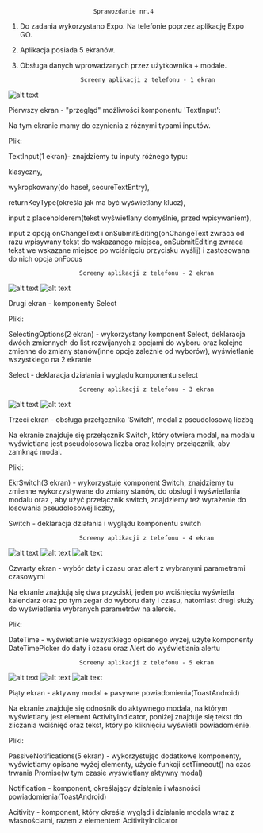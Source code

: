 							Sprawozdanie nr.4
							
1. Do zadania wykorzystano Expo. Na telefonie poprzez aplikację Expo GO.
2. Aplikacja posiada 5 ekranów. 
3. Obsługa danych wprowadzanych przez użytkownika + modale.

						Screeny aplikacji z telefonu - 1 ekran
![alt text](https://github.com/MichalKohnke/aplikacje-mobilne-Kohnke-185ic/blob/master/lab4/lab4_screeny/1ekran.jpg)

Pierwszy ekran - "przegląd" możliwości komponentu 'TextInput':

Na tym ekranie mamy do czynienia z różnymi typami inputów.

Plik:

TextInput(1 ekran)- znajdziemy tu inputy różnego typu: 

klasyczny, 

wykropkowany(do haseł, secureTextEntry),

returnKeyType(określa jak ma być wyświetlany klucz), 

input z placeholderem(tekst wyświetlany domyślnie, przed wpisywaniem), 

input z opcją onChangeText i onSubmitEditing(onChangeText zwraca od razu wpisywany tekst do wskazanego miejsca, onSubmitEditing zwraca tekst we wskazane miejsce po wciśnięciu przycisku wyślij) i zastosowana do nich opcja onFocus

						Screeny aplikacji z telefonu - 2 ekran
![alt text](https://github.com/MichalKohnke/aplikacje-mobilne-Kohnke-185ic/blob/master/lab4/lab4_screeny/2ekran.jpg)
![alt text](https://github.com/MichalKohnke/aplikacje-mobilne-Kohnke-185ic/blob/master/lab4/lab4_screeny/2ekran_2.jpg)

Drugi ekran - komponenty Select

Pliki:

SelectingOptions(2 ekran) - wykorzystany komponent Select, deklaracja dwóch zmiennych do list rozwijanych z opcjami do wyboru oraz kolejne zmienne do zmiany stanów(inne opcje zależnie od wyborów), wyświetlanie wszystkiego na 2 ekranie

Select - deklaracja działania i wyglądu komponentu select

						Screeny aplikacji z telefonu - 3 ekran
![alt text](https://github.com/MichalKohnke/aplikacje-mobilne-Kohnke-185ic/blob/master/lab4/lab4_screeny/3ekran.jpg)
![alt text](https://github.com/MichalKohnke/aplikacje-mobilne-Kohnke-185ic/blob/master/lab4/lab4_screeny/3ekran_2.jpg)

Trzeci ekran - obsługa przełącznika 'Switch', modal z pseudolosową liczbą

Na ekranie znajduje się przełącznik Switch, który otwiera modal, na modalu wyświetlana jest pseudolosowa liczba oraz kolejny przełącznik, aby zamknąć modal.

Pliki:

EkrSwitch(3 ekran) - wykorzystuje komponent Switch, znajdziemy tu zmienne wykorzystywane do zmiany stanów, <Modal> do obsługi i wyświetlania modalu oraz <Switch>, aby użyć przełącznik switch, znajdziemy też wyrażenie do losowania pseudolosowej liczby,

Switch - deklaracja działania i wyglądu komponentu switch

						Screeny aplikacji z telefonu - 4 ekran
![alt text](https://github.com/MichalKohnke/aplikacje-mobilne-Kohnke-185ic/blob/master/lab4/lab4_screeny/4ekran.jpg)
![alt text](https://github.com/MichalKohnke/aplikacje-mobilne-Kohnke-185ic/blob/master/lab4/lab4_screeny/4ekran_2.jpg)
![alt text](https://github.com/MichalKohnke/aplikacje-mobilne-Kohnke-185ic/blob/master/lab4/lab4_screeny/4ekran_3.jpg)

Czwarty ekran - wybór daty i czasu oraz alert z wybranymi parametrami czasowymi

Na ekranie znajdują się dwa przyciski, jeden po wciśnięciu wyświetla kalendarz oraz po tym zegar do wyboru daty i czasu, natomiast drugi służy do wyświetlenia wybranych parametrów na alercie.

Plik:

DateTime - wyświetlanie wszystkiego opisanego wyżej, użyte komponenty DateTimePicker do daty i czasu oraz Alert do wyświetlania alertu

						Screeny aplikacji z telefonu - 5 ekran
![alt text](https://github.com/MichalKohnke/aplikacje-mobilne-Kohnke-185ic/blob/master/lab4/lab4_screeny/5ekran.jpg)
![alt text](https://github.com/MichalKohnke/aplikacje-mobilne-Kohnke-185ic/blob/master/lab4/lab4_screeny/5ekran_2.jpg)
![alt text](https://github.com/MichalKohnke/aplikacje-mobilne-Kohnke-185ic/blob/master/lab4/lab4_screeny/5ekran_3.jpg)

Piąty ekran - aktywny modal + pasywne powiadomienia(ToastAndroid)

Na ekranie znajduje się odnośnik do aktywnego modala, na którym wyświetlany jest element ActivityIndicator, poniżej znajduje się tekst do zliczania wciśnięć oraz tekst, który po kliknięciu wyświetli powiadomienie.

Pliki:

PassiveNotifications(5 ekran) - wykorzystując dodatkowe komponenty, wyświetlamy opisane wyżej elementy,  użycie funkcji setTimeout() na czas trwania Promise(w tym czasie wyświetlany aktywny modal) 

Notification - komponent, określający działanie i własności powiadomienia(ToastAndroid)

Acitivity - komponent, który określa wygląd i działanie modala wraz z własnościami, razem z elementem AcitivityIndicator

